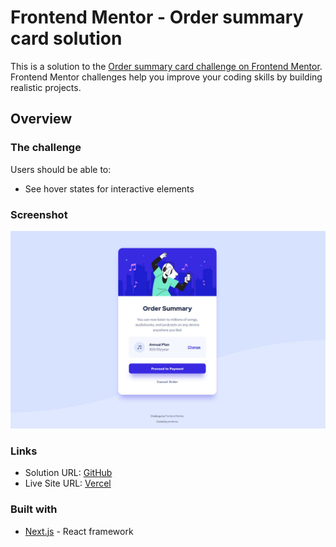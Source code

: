 # Frontend Mentor - Order summary card solution

This is a solution to the [Order summary card challenge on Frontend Mentor](https://www.frontendmentor.io/challenges/order-summary-component-QlPmajDUj). Frontend Mentor challenges help you improve your coding skills by building realistic projects. 


## Overview

### The challenge

Users should be able to:

- See hover states for interactive elements

### Screenshot

![](./screenshot.jpg)


### Links

- Solution URL: [GitHub](https://github.com/janddrras/frontend-mentor/tree/master/order-summary-component-main)
- Live Site URL: [Vercel](https://frontend-mentor-4lcx2y8hc-coffeeandcream.vercel.app)

### Built with

- [Next.js](https://nextjs.org/) - React framework
